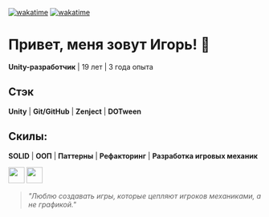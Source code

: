 [![wakatime](https://wakatime.com/badge/user/dbdc2af0-5cf9-47f1-94b9-cdbfc31a36ed.svg)](https://wakatime.com/@dbdc2af0-5cf9-47f1-94b9-cdbfc31a36ed)
[![wakatime](https://wakatime.com/badge/user/dbdc2af0-5cf9-47f1-94b9-cdbfc31a36ed.svg)](https://wakatime.com/@dbdc2af0-5cf9-47f1-94b9-cdbfc31a36ed)
# Привет, меня зовут Игорь! 👋 

**Unity-разработчик** | 19 лет | 3 года опыта  

## Стэк
**Unity** | **Git/GitHub** | **Zenject** | **DOTween** 
## Скилы:
**SOLID** | **ООП** | **Паттерны** | **Рефакторинг** | **Разработка игровых механик**

[<img src="https://telegram.org/favicon.ico" width="32" height="32">](https://t.me/igor1Cs) 
[<img src="https://ssl.gstatic.com/ui/v1/icons/mail/rfr/gmail.ico" width="32" height="32">](mailto:aim.wtf1234@gmail.com)

> *"Люблю создавать игры, которые цепляют игроков механиками, а не графикой."*
